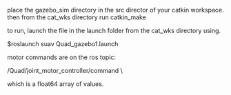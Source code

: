 place the gazebo_sim directory in the src director of your catkin workspace. 
then from the cat_wks directory run catkin_make

to run, launch the file in the launch folder from the cat_wks directory using.

$roslaunch suav Quad_gazebo1.launch

motor commands are on the ros topic:

/Quad/joint_motor_controller/command \

which is a float64 array of values. 
